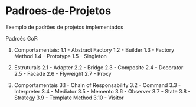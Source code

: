 # Padroes-de-Projetos
Exemplo de padrões de projetos implementados

Padroẽs GoF:

1) Comportamentais:
  1.1 - Abstract Factory
  1.2 - Builder
  1.3 - Factory Method
  1.4 - Prototype
  1.5 - Singleton 
  
2) Estruturais
  2.1 - Adapter
  2.2 - Bridge
  2.3 - Composite
  2.4 - Decorator
  2.5 - Facade
  2.6 - Flyweight
  2.7 - Proxy

3) Comportamentais
  3.1 - Chain of Responsability
  3.2 - Command
  3.3 - Interpreter
  3.4 - Mediator
  3.5 - Memento
  3.6 - Observer
  3.7 - State
  3.8 - Strategy
  3.9 - Template Method
  3.10 - Visitor
